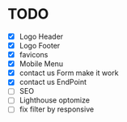 # TODO

- [x] Logo Header
- [x] Logo Footer
- [x] favicons
- [x] Mobile Menu
- [x] contact us Form make it work
- [x] contact us EndPoint
- [ ] SEO
- [ ] Lighthouse optomize
- [ ] fix filter by responsive
